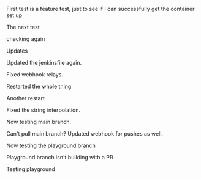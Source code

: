 First test is a feature test, just to see if I can successfully get the container set up

The next test

checking again

Updates

Updated the jenkinsfile again.

Fixed webhook relays.

Restarted the whole thing

Another restart

Fixed the string interpolation. 

Now testing main branch.

Can't pull main branch? Updated webhook for pushes as well. 

Now testing the playground branch

Playground branch isn't building with a PR


Testing playground
